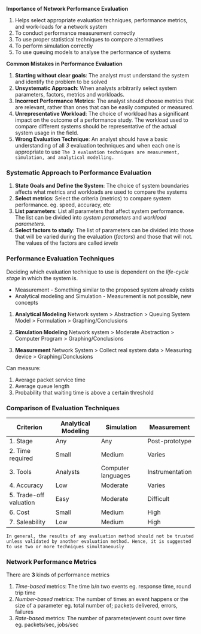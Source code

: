 **Importance of Network Performance Evaluation**
1. Helps select appropriate evaluation techniques, performance metrics, and work-loads for a network system
2. To conduct performance measurement correctly
3. To use proper statistical techniques to compare alternatives
4. To perform simulation correctly
5. To use queuing models to analyse the performance of systems

**Common Mistakes in Performance Evaluation**
1. **Starting without clear goals**: The analyst must understand the system and identify the problem to be solved
2. **Unsystematic Approach**: When analysts arbitrarily select system parameters, factors, metrics and workloads.
3. **Incorrect Performance Metrics**: The analyst should choose metrics that are relevant, rather than ones that can be easily computed or measured.
4. **Unrepresentative Workload**: The choice of workload has a significant impact on the outcome of a performance study. The workload used to compare different systems should be representative of the actual system usage in the field.
5. **Wrong Evaluation Technique**: An analyst should have a basic understanding of all *3*  evaluation techniques and when each one is appropriate to use
`The 3 evaluation techniques are measurement, simulation, and analytical modelling.`

### Systematic Approach to Performance Evaluation
1. **State Goals and Define the System**: The choice of system boundaries affects what metrics and workloads are used to compare the systems
2. **Select metrics**: Select the criteria (metrics) to compare system performance. eg. speed, accuracy, etc
3. **List parameters**: List all parameters that affect system performance. The list can be divided into *system parameters*  and *workload parameters*.
4. **Select factors to study**: The list of parameters can be divided into those that will be varied during the evaluation (*factors*) and those that will not. The values of the factors are called *levels*
### Performance Evaluation Techniques
Deciding which evaluation technique to use is dependent on the *life-cycle stage*  in which the system is.
- Measurement - Something similar to the proposed system already exists
- Analytical modeling and Simulation - Measurement is not possible, new concepts
1. **Analytical Modeling**
Network system > Abstraction > Queuing System Model > Formulation > Graphing/Conclusions

2. **Simulation Modeling**
Network system > Moderate Abstraction > Computer Program > Graphing/Conclusions

3. **Measurement**
Network System > Collect real system data > Measuring device > Graphing/Conclusions

Can measure:
1. Average packet service time
2. Average queue length
3. Probability that waiting time is above a certain threshold

### Comparison of Evaluation Techniques

| **Criterion** | **Analytical Modeling** | **Simulation** | **Measurement** |
| ---- | ---- | ---- | ---- |
| 1. Stage | Any | Any | Post-prototype |
| 2. Time required | Small | Medium | Varies |
| 3. Tools | Analysts | Computer languages | Instrumentation |
| 4. Accuracy | Low | Moderate | Varies |
| 5. Trade-off valuation | Easy | Moderate | Difficult |
|  6. Cost | Small | Medium | High |
| 7. Saleability | Low | Medium | High |
`In general, the results of any evaluation method should not be trusted unless validated by another evaluation method. Hence, it is suggested to use two or more techniques simultaneously`

### Network Performance Metrics
There are **3** kinds of performance metrics
1. *Time-based* metrics: The time b/n two events eg. response time, round trip time
2. *Number-based* metrics: The number of times an event happens or the size of a parameter eg. total number of; packets delivered, errors, failures
3. *Rate-based* metrics: The number of parameter/event count over time eg. packets/sec, jobs/sec
